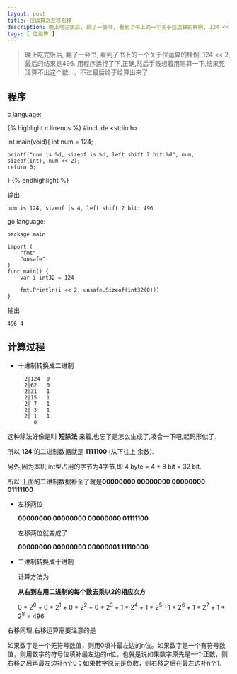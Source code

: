 ```yaml
---
layout: post
title: 位运算之左移右移
description: 晚上吃完饭后, 翻了一会书, 看到了书上的一个关于位运算的样例, 124 << 2, 最后的结果是496. 用程序运行了下,正确,然后手贱想着用笔算一下,结果死活算不出这个数...，不过最后终于给算出来了.
tags: [ 位运算 ]
---
```


> 晚上吃完饭后, 翻了一会书, 看到了书上的一个关于位运算的样例, 124 << 2, 最后的结果是496. 用程序运行了下,正确,然后手贱想着用笔算一下,结果死活算不出这个数...，不过最后终于给算出来了.


## 程序

c language:

{% highlight c linenos %}
#include <stdio.h>

int main(void){
    int num = 124;
    
    printf("num is %d, sizeof is %d, left shift 2 bit:%d", num, sizeof(int), num << 2);
    return 0;
}
{% endhighlight %}

输出

    num is 124, sizeof is 4, left shift 2 bit: 496

go language:

    package main

    import (
        "fmt"
        "unsafe"
    )
    func main() {
    	var i int32 = 124

    	fmt.Println(i << 2, unsafe.Sizeof(int32(0)))
    }

输出

    496 4

## 计算过程

- 十进制转换成二进制
    
        2|124  0
        2|62   0
        2|31   1
        2|15   1
        2| 7   1
        2| 3   1
        2| 1   1
           0

这种除法好像是叫 **短除法** 来着,也忘了是怎么生成了,凑合一下吧,起码形似了.

所以 **124** 的二进制数据就是 **1111100** (从下往上 余数).

另外,因为本机 int型占用的字节为4字节,即 4 byte = 4 * 8 bit = 32 bit.

所以 上面的二进制数据补全了就是**00000000 00000000 00000000 01111100**


- 左移两位

    **00000000 00000000 00000000 01111100** 

    左移两位就变成了

    **00000000 00000000 00000001 11110000**


- 二进制转换成十进制

    计算方法为

    **从右到左用二进制的每个数去乘以2的相应次方**

    0 * 2<sup>0</sup>  + 0 * 2<sup>1</sup> + 0 * 2<sup>2</sup> + 0 * 2<sup>3</sup> + 1 * 2<sup>4</sup> + 1 * 2<sup>5</sup> +1 * 2<sup>6</sup> + 1 * 2<sup>7</sup> + 1 * 2<sup>8</sup> = 496
    
右移同理,右移运算需要注意的是

如果数字是一个无符号数值，则用0填补最左边的n位。如果数字是一个有符号数值，则用数字的符号位填补最左边的n位。也就是说如果数字原先是一个正数，则右移之后再最左边补n个0；如果数字原先是负数，则右移之后在最左边补n个1.